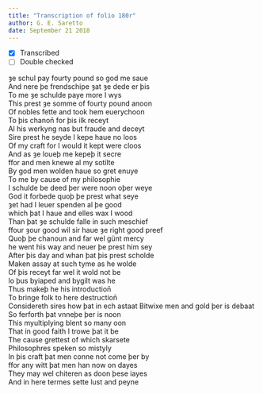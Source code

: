 ```yaml
---
title: "Transcription of folio 180r"
author: G. E. Saretto
date: September 21 2018
---
```


- [x] Transcribed
- [ ] Double checked

ȝe schul pay fourty pound so god me saue  
And nere þe frendschipe ȝat ȝe dede er þis  
To me ȝe schulde paye more I wys  
This prest ȝe somme of fourty pound anoon  
Of nobles fette and took hem euerychoon  
To þis chanon̄ for þis ilk receyt  
Al his werkyng nas but fraude and deceyt  
Sire prest he seyde I kepe haue no loos  
Of my craft for I would it kept were cloos  
And as ȝe loueþ me kepeþ it secre  
ffor and men knewe al my sotilte  
By god men wolden haue so gret enuye  
To me by cause of my philosophie  
I schulde be deed þer were noon oþer weye  
God it forbede quoþ þe prest what seye  
ȝet had I leuer spenden al þe good  
which þat I haue and elles wax I wood  
Than þat ȝe schulde falle in such meschief  
ffour ȝour good wil sir haue ȝe right good preef  
Quoþ þe chanoun and far wel günt mercy  
he went his way and neuer þe prest him sey  
After þis day and whan þat þis prest scholde  
Maken assay at such tyme as he wolde  
Of þis receyt far wel it wold not be  
lo þus byiaped and bygilt was he  
Thus makeþ he his introduction̄  
To bringe folk to here destruction̄  
Considereth sires how þat in ech astaat
Bitwixe men and gold þer is debaat  
So ferforth þat vnneþe þer is noon  
This myultiplying blent so many oon  
That in good faith I trowe þat it be  
The cause grettest of which skarsete  
Philosophres speken so mistyly  
In þis craft þat men conne not come þer by  
ffor any witt þat men han now on dayes  
They may wel chiteren as doon þese iayes  
And in here termes sette lust and peyne  
